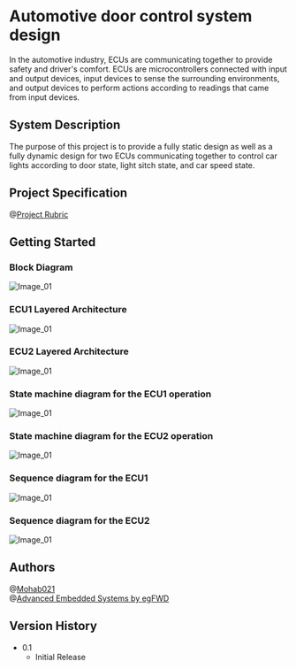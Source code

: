 # Automotive door control system design
In the automotive industry, ECUs are communicating together to provide safety and driver's comfort.
ECUs are microcontrollers connected with input and output devices, input devices to sense the surrounding environments, and output devices to perform actions according to readings that came from input devices.

## System Description
The purpose of this project is to provide a fully static design as well as a fully dynamic design for two ECUs communicating together to control car lights according to door state, light sitch state, and car speed state.

## Project Specification
@[Project Rubric](https://review.udacity.com/#!/rubrics/4881/view)

## Getting Started
### Block Diagram
![Image_01](assets/Block_Diagram.png?raw=true)

### ECU1 Layered Architecture
![Image_01](assets/ECU1_Layered_Architecture.png?raw=true)
### ECU2 Layered Architecture
![Image_01](assets/ECU2_Layered_Architecture.png?raw=true)

### State machine diagram for the ECU1 operation
![Image_01](assets/state_machine_diagram_for_the_ECU1_operation.png?raw=true)
### State machine diagram for the ECU2 operation
![Image_01](assets/state_machine_diagram_for_the_ECU2_operation.png?raw=true)

### Sequence diagram for the ECU1
![Image_01](assets/sequence_diagram_for_the_ECU1.png?raw=true)
### Sequence diagram for the ECU2
![Image_01](assets/sequence_diagram_for_the_ECU2.png?raw=true)

## Authors
@[Mohab021](https://github.com/Mohab021)  
@[Advanced Embedded Systems by egFWD](https://egfwd.com/specializtion/advanced-embedded-systems/)

## Version History
- 0.1
  - Initial Release
